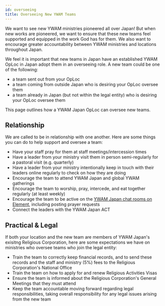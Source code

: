 ```yaml
---
id: overseeing
title: Overseeing New YWAM Teams
---
```


We want to see new YWAM ministries pioneered all over Japan! But when new works are pioneered, we want to ensure that these new teams feel supported and equipped in the work God has for them. We also want to encourage greater accountability between YWAM ministries and locations throughout Japan.

We feel it is important that new teams in Japan have an established YWAM OpLoc in Japan adopt them in an overseeing role. A new team could be one of the following:

- a team sent out from your OpLoc
- a team coming from outside Japan who is desiring your OpLoc oversee them
- a team already in Japan (but not within the legal entity) who is desiring your OpLoc oversee them

This page outlines how a YWAM Japan OpLoc can oversee new teams.


## Relationship

We are called to be in relationship with one another. Here are some things you can do to help support and oversee a team:

- Have your staff pray for them at staff meetings/intercession times
- Have a leader from your ministry visit them in person semi-regularly for a pastoral visit (e.g. quarterly)
- Have a leader from your ministry intentionally keep in touch with their leaders online regularly to check on how they are doing
- Encourage the team to attend YWAM Japan and global YWAM gatherings
- Encourage the team to worship, pray, intercede, and eat together regularly (at least weekly)
- Encourage the team to be active on the [YWAM Japan chat rooms on Element](../community/communication.md), including posting prayer requests
- Connect the leaders with the YWAM Japan ACT

## Practical & Legal

If both your location and the new team are members of YWAM Japan's exisitng Religious Corporation, here are some expectations we have on ministries who oversee teams who join the legal entity:

- Train the team to correctly keep financial records, and to send these records and the staff and ministry (5%) fees to the Religious Corporation's National Office
- Train the team on how to apply for and renew Religious Activities Visas
- Ensure the team is informed about the Religious Corporation's General Meetings that they must attend
- Keep the team accountable moving forward regarding legal responsibilities, taking overall responsibility for any legal issues arising from the new team
